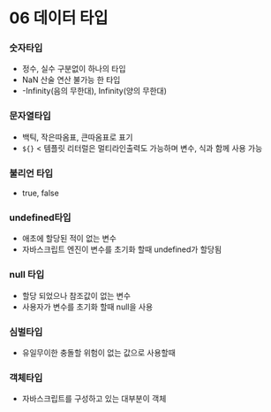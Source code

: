 # 06 데이터 타입

### 숫자타입
+ 정수, 실수 구분없이 하나의 타입
+ NaN 산술 연산 불가능 한 타입
+ -Infinity(음의 무한대), Infinity(양의 무한대)

### 문자열타입
+ 백틱, 작은따옴표, 큰따옴표로 표기 
+ `${}` < 템플릿 리터럴은 멀티라인출력도 가능하며 변수, 식과 함께 사용 가능

### 불리언 타입
+ true, false
  
### undefined타입
+ 애초에 할당된 적이 없는 변수 
+ 자바스크립트 엔진이 변수를 초기화 할때 undefined가 할당됨
  
### null 타입
+ 할당 되었으나 참조값이 없는 변수
+ 사용자가 변수를 초기화 할때 null을 사용

### 심벌타입
+ 유일무이한 충돌할 위험이 없는 값으로 사용할때 

### 객체타입
+ 자바스크립트를 구성하고 있는 대부분이 객체


